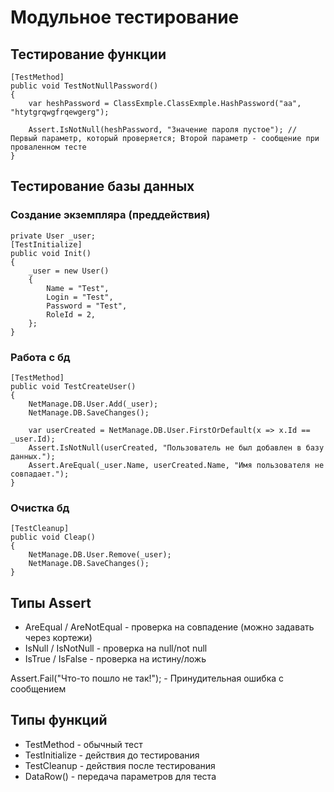 # Модульное тестирование

## Тестирование функции

```
[TestMethod]    
public void TestNotNullPassword()
{
    var heshPassword = ClassExmple.ClassExmple.HashPassword("aa", "htytgrqwgfrqewgerg");

    Assert.IsNotNull(heshPassword, "Значение пароля пустое"); // Первый параметр, который проверяется; Второй параметр - сообщение при проваленном тесте
}
```

## Тестирование базы данных

### Создание экземпляра (преддействия)

```
private User _user;
[TestInitialize]
public void Init()
{
    _user = new User()
    {
        Name = "Test",
        Login = "Test",
        Password = "Test",
        RoleId = 2,
    };
}
```

### Работа с бд

```
[TestMethod]
public void TestCreateUser()
{
    NetManage.DB.User.Add(_user);
    NetManage.DB.SaveChanges();

    var userCreated = NetManage.DB.User.FirstOrDefault(x => x.Id == _user.Id);
    Assert.IsNotNull(userCreated, "Пользователь не был добавлен в базу данных.");
    Assert.AreEqual(_user.Name, userCreated.Name, "Имя пользователя не совпадает.");
}
```

### Очистка бд

```
[TestCleanup]
public void Cleap()
{
    NetManage.DB.User.Remove(_user);
    NetManage.DB.SaveChanges();
}
```

## Типы Assert

- AreEqual / AreNotEqual - проверка на совпадение (можно задавать через кортежи)
- IsNull / IsNotNull - проверка на null/not null 
- IsTrue / IsFalse - проверка на истину/ложь

Assert.Fail("Что-то пошло не так!"); - Принудительная ошибка с сообщением

## Типы функций

- TestMethod - обычный тест
- TestInitialize - действия до тестирования
- TestCleanup - действия после тестирования
- DataRow() - передача параметров для теста

